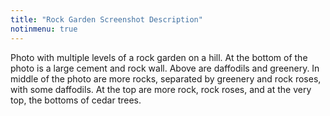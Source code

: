 ```yaml
---
title: "Rock Garden Screenshot Description"
notinmenu: true
---
```


Photo with multiple levels of a rock garden on a hill.  At the bottom of
the photo is a large cement and rock wall.  Above are daffodils and
greenery.  In middle of the photo are more rocks, separated by greenery
and rock roses, with some daffodils.  At the top are more rock, rock
roses, and at the very top, the bottoms of cedar trees.
